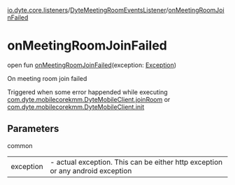 [io.dyte.core.listeners](../index.md)/[DyteMeetingRoomEventsListener](index.md)/[onMeetingRoomJoinFailed](on-meeting-room-join-failed.md)

# onMeetingRoomJoinFailed


open fun [onMeetingRoomJoinFailed](on-meeting-room-join-failed.md)(exception: [Exception](https://kotlinlang.org/api/latest/jvm/stdlib/kotlin/-exception/index.html))

On meeting room join failed

Triggered when some error happended while executing [com.dyte.mobilecorekmm.DyteMobileClient.joinRoom](../../com.dyte.mobilecorekmm/-dyte-mobile-client/join-room.md) or [com.dyte.mobilecorekmm.DyteMobileClient.init](../../com.dyte.mobilecorekmm/-dyte-mobile-client/init.md)

## Parameters

common

| | |
|---|---|
| exception | -     actual exception. This can be either http exception or any android exception |
